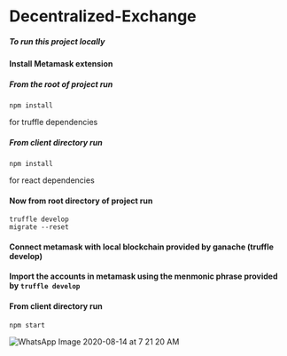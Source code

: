 # Decentralized-Exchange

##### To run this project locally 
#### Install Metamask extension
##### From the root of project run
```
npm install 
```
for truffle dependencies
##### From client directory run 
```
npm install
``` 
for react dependencies

#### Now from root directory of project run 
```
truffle develop
migrate --reset
```

#### Connect metamask with local blockchain provided by ganache (truffle develop)
#### Import the accounts in metamask using the menmonic phrase provided by ```truffle develop```

#### From client directory run
```
npm start
```

![WhatsApp Image 2020-08-14 at 7 21 20 AM](https://user-images.githubusercontent.com/40486188/90203611-cc76f080-ddfe-11ea-94b8-4f166cec864a.jpeg)
